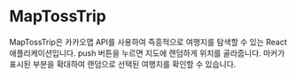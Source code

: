 # MapTossTrip

MapTossTrip은 카카오맵 API를 사용하여 즉흥적으로 여행지를 탐색할 수 있는 React 애플리케이션입니다. 
push 버튼을 누르면 지도에 랜덤하게 위치를 골라줍니다.
마커가 표시된 부분을 확대하여 랜덤으로 선택된 여행지를 확인할 수 있습니다. 

